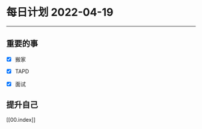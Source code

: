 #  每日计划 2022-04-19
---
## 重要的事
- [x]  搬家
- [x]  TAPD
- [x]  面试



## 提升自己

  



[[00.index]]








